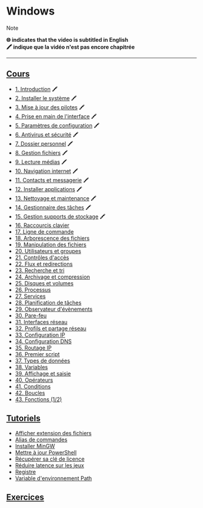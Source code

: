# Windows

> [!NOTE]
> **🌐 indicates that the video is subtitled in English**<br>
> **🖍 indique que la vidéo n'est pas encore chapitrée**

---

## [Cours](https://www.youtube.com/playlist?list=PLrSOXFDHBtfFl6k7dLGdm3vrqYufjpwBw)

+ [1. Introduction](https://www.youtube.com/watch?v=llfX-7RNwDM) 🖍
+ [2. Installer le système](https://www.youtube.com/watch?v=kKoOjrNzhtQ) 🖍
+ [3. Mise à jour des pilotes](https://www.youtube.com/watch?v=1svnME_vEao) 🖍
+ [4. Prise en main de l'interface](https://www.youtube.com/watch?v=y7a521VyWQ4) 🖍
+ [5. Paramètres de configuration](https://www.youtube.com/watch?v=c88NIKuGVCIs) 🖍
+ [6. Antivirus et sécurité](https://www.youtube.com/watch?v=9nvNGk-JA0A) 🖍
+ [7. Dossier personnel](https://www.youtube.com/watch?v=z_AMq3vB--M) 🖍
+ [8. Gestion fichiers](https://www.youtube.com/watch?v=crdv_xEBnAI) 🖍
+ [9. Lecture médias](https://www.youtube.com/watch?v=-q2eSc_mtx8) 🖍
+ [10. Navigation internet](https://www.youtube.com/watch?v=qGEfu-gokrM) 🖍
+ [11. Contacts et messagerie](https://www.youtube.com/watch?v=uCADqSUp0CQ) 🖍
+ [12. Installer applications](https://www.youtube.com/watch?v=DGN6lX7rcU0) 🖍
+ [13. Nettoyage et maintenance](https://www.youtube.com/watch?v=md-2nQlpQEo) 🖍
+ [14. Gestionnaire des tâches](https://www.youtube.com/watch?v=0AA0eOGKcDc) 🖍
+ [15. Gestion supports de stockage](https://www.youtube.com/watch?v=2lf7zkxMuOE) 🖍
+ [16. Raccourcis clavier](https://www.youtube.com/watch?v=SlcOSZQZaPY)
+ [17. Ligne de commande](https://www.youtube.com/watch?v=EGMR9MntT80)
+ [18. Arborescence des fichiers](https://www.youtube.com/watch?v=v5CKpO9NQIQ)
+ [19. Manipulation des fichiers](https://www.youtube.com/watch?v=3l3nRQgEQrI)
+ [20. Utilisateurs et groupes](https://www.youtube.com/watch?v=PgFADJSjOSc)
+ [21. Contrôles d'accès](https://www.youtube.com/watch?v=gXAoaJAP020)
+ [22. Flux et redirections](https://www.youtube.com/watch?v=461uFvxMaKY)
+ [23. Recherche et tri](https://www.youtube.com/watch?v=31tWDQkKDQo)
+ [24. Archivage et compression](https://www.youtube.com/watch?v=gRvQDQizsN8)
+ [25. Disques et volumes](https://www.youtube.com/watch?v=-UuGL03f0m4)
+ [26. Processus](https://www.youtube.com/watch?v=MqxqT2Uw8mQ)
+ [27. Services](https://www.youtube.com/watch?v=mvXQxvZKdA8)
+ [28. Planification de tâches](https://www.youtube.com/watch?v=rHDkIAu3gqc)
+ [29. Observateur d'évènements](https://www.youtube.com/watch?v=5rOA9NK3FO0)
+ [30. Pare-feu](https://www.youtube.com/watch?v=wn6UQSbXpI8)
+ [31. Interfaces réseau](https://www.youtube.com/watch?v=5Cki4GNF6Tw)
+ [32. Profils et partage réseau](https://www.youtube.com/watch?v=07To_o0RehI)
+ [33. Configuration IP](https://www.youtube.com/watch?v=HTVJysOVKUI)
+ [34. Configuration DNS](https://www.youtube.com/watch?v=Sby2hY6oXdg)
+ [35. Routage IP](https://www.youtube.com/watch?v=x3mvRfCA9qw)
+ [36. Premier script](https://www.youtube.com/watch?v=XNR5hAjjh1M)
+ [37. Types de données](https://www.youtube.com/watch?v=BNfo9ajRIqo)
+ [38. Variables](https://www.youtube.com/watch?v=ScSF9076LvY)
+ [39. Affichage et saisie](https://www.youtube.com/watch?v=Aep7S24nGTw)
+ [40. Opérateurs](https://www.youtube.com/watch?v=o2DeAmAdHmE)
+ [41. Conditions](https://www.youtube.com/watch?v=U3BfmX7ssNc)
+ [42. Boucles](https://www.youtube.com/watch?v=bB7YyNji3D4)
+ [43. Fonctions (1/2)](https://www.youtube.com/watch?v=22Urx9_fXfs)

## [Tutoriels](https://www.youtube.com/playlist?list=PLrSOXFDHBtfFrcRVrJ2ELX2_160l_CpQd)

+ [Afficher extension des fichiers](https://www.youtube.com/watch?v=ac1WdzSqatw)
+ [Alias de commandes](https://www.youtube.com/watch?v=ZA425a-UCC4)
+ [Installer MinGW](https://www.youtube.com/watch?v=y-i96kqT53A)
+ [Mettre à jour PowerShell](https://www.youtube.com/watch?v=AaIsQ8Y5AtY)
+ [Récupérer sa clé de licence](https://www.youtube.com/watch?v=wAqUPpgpN2M)
+ [Réduire latence sur les jeux](https://www.youtube.com/watch?v=TCTpKPolAH4)
+ [Registre](https://www.youtube.com/watch?v=DuwRCZiB8QE)
+ [Variable d'environnement Path](https://www.youtube.com/watch?v=M2BWTJXDJXY)

## [Exercices](https://www.youtube.com/playlist?list=PLrSOXFDHBtfGXrWlO_YRSEfpnX0DXkbSQ)
